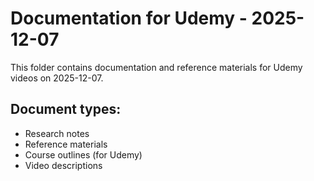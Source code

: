 # Documentation for Udemy - 2025-12-07

This folder contains documentation and reference materials for Udemy videos on 2025-12-07.

## Document types:
- Research notes
- Reference materials
- Course outlines (for Udemy)
- Video descriptions
